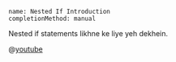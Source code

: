 ```ngMeta
name: Nested If Introduction
completionMethod: manual
```

Nested if statements likhne ke liye yeh dekhein.

@[youtube](-OavipqGUWA)
